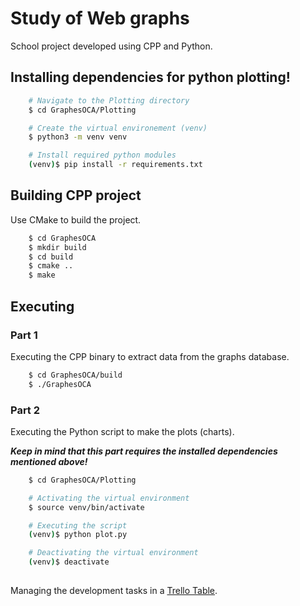 # Study of Web graphs
School project developed using CPP and Python.

## Installing dependencies for python plotting!
```bash
    # Navigate to the Plotting directory
    $ cd GraphesOCA/Plotting

    # Create the virtual environement (venv)
    $ python3 -m venv venv

    # Install required python modules
    (venv)$ pip install -r requirements.txt
``` 

## Building CPP project
Use CMake to build the project.
```bash
    $ cd GraphesOCA
    $ mkdir build
    $ cd build
    $ cmake ..
    $ make
``` 

## Executing
### Part 1
Executing the CPP binary to extract data from the graphs database.
```bash
    $ cd GraphesOCA/build
    $ ./GraphesOCA
```

### Part 2
Executing the Python script to make the plots (charts).

***Keep in mind that this part requires the installed dependencies mentioned above!***
```bash
    $ cd GraphesOCA/Plotting

    # Activating the virtual environment
    $ source venv/bin/activate

    # Executing the script
    (venv)$ python plot.py

    # Deactivating the virtual environment
    (venv)$ deactivate
    
```

Managing the development tasks in a [Trello Table](https://trello.com/c/cTMhD2zT/11-outils-pour-conception-dalgorithmes).
